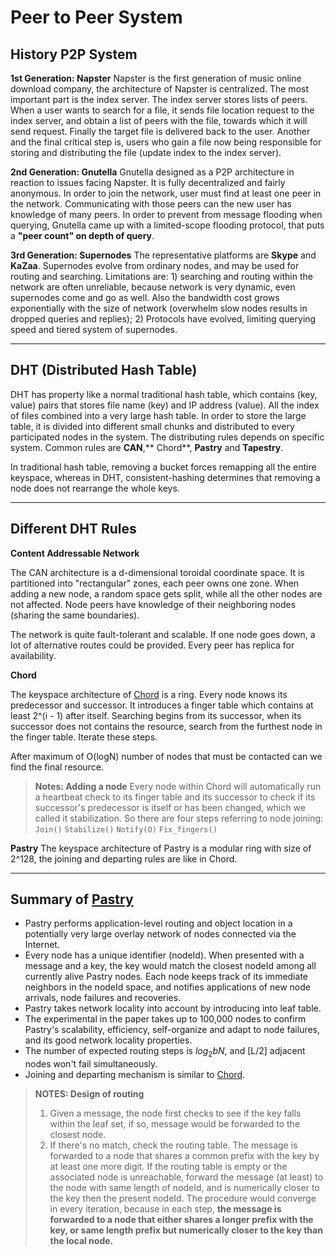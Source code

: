 **Peer to Peer System**
===
**History P2P System**
---
**1st Generation: Napster**
Napster is the first generation of music online download company, the architecture of Napster is centralized. The most important part is the index server. The index server stores lists of peers. When a user wants to search for a file, it sends file location request to the index server, and obtain a list of peers with the file, towards which it will send request. Finally the target file is delivered back to the user.
Another and the final critical step is, users who gain a file now being responsible for storing and distributing the file (update index to the index server).

**2nd Generation: Gnutella**
Gnutella designed as a P2P architecture in reaction to issues facing Napster. It is fully decentralized and fairly anonymous. In order to join the network, user must find at least one peer in the network. Communicating with those peers can the new user has knowledge of many peers.
In order to prevent from message flooding when querying, Gnutella came up with a limited-scope flooding protocol, that puts a **"peer count" on depth of query**.

**3rd Generation: Supernodes**
The representative platforms are **Skype** and **KaZaa**. Supernodes evolve from ordinary nodes, and may be used for routing and searching. Limitations are: 1) searching and routing within the network are often unreliable, because network is very dynamic, even supernodes come and go as well. Also the bandwidth cost grows exponentially with the size of network (overwhelm slow nodes results in dropped queries and replies); 2) Protocols have evolved, limiting querying speed and tiered system of supernodes.

----------

**DHT (Distributed Hash Table)**
---
DHT has property like a normal traditional hash table, which contains (key, value) pairs that stores file name (key) and IP address (value). All the index of files combined into a very large hash table. In order to store the large table, it is divided into different small chunks and distributed to every participated nodes in the system. The distributing rules depends on specific system. Common rules are **CAN**,** Chord**, **Pastry** and **Tapestry**.

In traditional hash table, removing a bucket forces remapping all the entire keyspace, whereas in DHT, consistent-hashing determines that removing a node does not rearrange the whole keys.

----------
**Different DHT Rules**
---
**Content Addressable Network**

The CAN architecture is a d-dimensional toroidal coordinate space. It is partitioned into "rectangular" zones, each peer owns one zone. When adding a new node, a random space gets split, while all the other nodes are not affected. Node peers have knowledge of their neighboring nodes (sharing the same boundaries).

The network is quite fault-tolerant and scalable. If one node goes down, a lot of alternative routes could be provided. Every peer has replica for availability.

**Chord**

The keyspace architecture of [Chord](http://blog.csdn.net/wangxiaoqin00007/article/details/7374833) is a ring. Every node knows its predecessor and successor. It introduces a finger table which contains at least 2^(i - 1) after itself. Searching begins from its successor, when its successor does not contains the resource, search from the furthest node in the finger table. Iterate these steps.

After maximum of O(logN) number of nodes that must be contacted can we find the final resource.

>**Notes: Adding a node**
>Every node within Chord will automatically run a heartbeat check to its finger table and its successor to check if its successor's predecessor is itself or has been changed, which we called it stabilization.
>So there are four steps referring to node joining:
>`Join()`
>`Stabilize()`
>`Notify(O)`
>`Fix_fingers()`

**Pastry**
The keyspace architecture of Pastry is a modular ring with size of 2^128, the joining and departing rules are like in Chord. 


----------
**Summary of [Pastry](http://research.microsoft.com/en-us/um/people/antr/PAST/pastry.pdf)**
---
 - Pastry performs application-level routing and object location in a potentially very large overlay network of nodes connected via the Internet. 
 - Every node has a unique identifier (nodeId). When presented with a message and a key, the key would match the closest nodeId among all currently alive Pastry nodes. Each node keeps track of its immediate neighbors in the nodeId space, and notifies applications of new node arrivals, node failures and recoveries.
 - Pastry takes network locality into account by introducing into leaf table.
 - The experimental in the paper takes up to 100,000 nodes to confirm Pastry's scalability, efficiency, self-organize and adapt to node failures, and its good network locality properties.
 - The number of expected routing steps is $log_2bN$, and [L/2] adjacent nodes won't fail simultaneously.
 - Joining and departing mechanism is similar to [Chord](http://blog.csdn.net/wangxiaoqin00007/article/details/7374833).
> **NOTES: Design of routing**
> 1. Given a message, the node first checks to see if the key falls within the leaf set, if so, message would be forwarded to the closest node.
> 2. If there's no match, check the routing table. The message is forwarded to a node that shares a common prefix with the key by at least one more digit. If the routing table is empty or the associated node is unreachable, forward the message (at least) to the node with same length of nodeId, and is numerically closer to the key then the present nodeId.
> The procedure would converge in every iteration, because in each step, **the message is forwarded to a node that either shares a longer prefix with the key, or same length prefix but numerically closer to the key than the local node.**